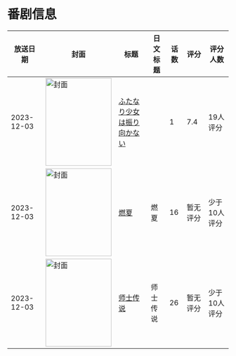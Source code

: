 # 番剧信息

|放送日期|封面|标题|日文标题|话数|评分|评分人数|
|---|---|---|---|---|---|---|
|2023-12-03|<img src="https://bangumi.tv/img/no_icon_subject.png" alt="封面" style="width:150px;height:200px;object-fit:cover;">|[ふたなり少女は振り向かない](https://bangumi.tv/subject/468732)||1|7.4|19人评分|
|2023-12-03|<img src="https://lain.bgm.tv/pic/cover/c/d6/76/389996_cXC9g.jpg" alt="封面" style="width:150px;height:200px;object-fit:cover;">|[燃夏](https://bangumi.tv/subject/389996)|燃夏|16|暂无评分|少于10人评分|
|2023-12-03|<img src="https://lain.bgm.tv/pic/cover/c/99/36/345782_4IpKu.jpg" alt="封面" style="width:150px;height:200px;object-fit:cover;">|[师士传说](https://bangumi.tv/subject/345782)|师士传说|26|暂无评分|少于10人评分|
